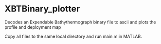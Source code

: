 # XBTBinary_plotter
Decodes an Expendable Bathythermograph binary file to ascii and plots the profile and deployment map

Copy all files to the same local directory and run main.m in MATLAB.
